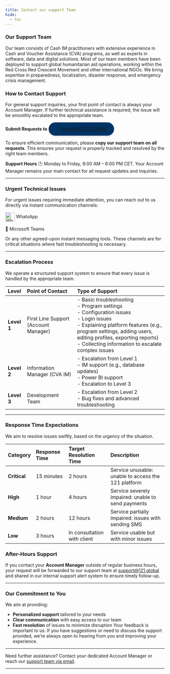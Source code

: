 ```yaml
---
title: Contact our support Team
hide:
  - toc
---
```


### Our Support Team

Our team consists of Cash IM practitioners with extensive experience in Cash and Voucher Assistance (CVA) programs, as well as experts in software, data and digital solutions. Most of our team members have been deployed to support global humanitarian aid operations, working within the Red Cross Red Crescent Movement and other international NGOs. We bring expertise in preparedness, localization, disaster response, and emergency crisis management.

### How to Contact Support

For general support inquiries, your first point of contact is always your Account Manager. If further technical assistance is required, the issue will be smoothly escalated to the appropriate team.

**Submit Requests to**
<a href="mailto:support@121.global" style="text-decoration: none;">
  <button style="background-color: #003366; color: #fff; padding: 12px 24px; border: none; border-radius: 25px; font-size: 16px; font-family: Arial, sans-serif; cursor: pointer; box-shadow: 0 4px 6px rgba(0, 0, 0, 0.1); transition: background-color 0.3s ease;">
    📧 support@121.global
  </button>
</a>

To ensure efficient communication, please **copy our support team on all requests**. This ensures your request is properly tracked and resolved by the right team members.


**Support Hours** 🕐 Monday to Friday, 8:00 AM – 6:00 PM CET.
Your Account Manager remains your main contact for all request updates and inquiries.
________________________________________

### Urgent Technical Issues

For urgent issues requiring immediate attention, you can reach out to us directly via instant communication channels:

<a href="https://wa.me/yourwhatsappnumber" style="text-decoration: none;">
  <img src="https://upload.wikimedia.org/wikipedia/commons/6/6b/WhatsApp.svg" alt="WhatsApp" style="width: 30px; height: 30px; vertical-align: middle;">
  WhatsApp
</a>

💬 Microsoft Teams


Or any other agreed-upon instant messaging tools.
These channels are for critical situations where fast troubleshooting is necessary.

________________________________________

### Escalation Process

We operate a structured support system to ensure that every issue is handled by the appropriate team.

| **Level** | **Point of Contact**       | **Type of Support** |
|:-----|:-----|:-----|
| **Level 1** | First Line Support (Account Manager) | - Basic troubleshooting<br>- Program settings<br>- Configuration issues<br>- Login issues<br>- Explaining platform features (e.g., program settings, adding users, editing profiles, exporting reports)<br>- Collecting information to escalate complex issues<br> |
| **Level 2** | Information Manager (CVA IM) | - Escalation from Level 1<br>- IM support (e.g., database updates)<br>- Power BI support<br>- Escalation to Level 3  |
| **Level 3** | Development Team | - Escalation from Level 2<br>- Bug fixes and advanced troubleshooting    |

________________________________________

### Response Time Expectations

We aim to resolve issues swiftly, based on the urgency of the situation.

| **Category** | **Response Time** | **Target Resolution Time** | **Description**                                                  |
|:--------------|:-------------------|:----------------------------|:------------------------------------------------------------------|
| **Critical** | 15 minutes         | 2 hours                    | Service unusable: unable to access the 121 platform               |
| **High**     | 1 hour             | 4 hours                    | Service severely impaired: unable to send payments                |
| **Medium**   | 2 hours            | 12 hours                   | Service partially impaired: issues with sending SMS               |
| **Low**      | 3 hours            | In consultation with client | Service usable but with minor issues      |


### After-Hours Support

If you contact your **Account Manager** outside of regular business hours, your request will be forwarded to our support team at [support@121.global](mailto:support@121.global) and shared in our internal support alert system to ensure timely follow-up.

________________________________________

### Our Commitment to You
We aim at providing:

- **Personalized support** tailored to your needs
- **Clear communication** with easy access to our team
- **Fast resolution** of issues to minimize disruption
Your feedback is important to us. If you have suggestions or need to discuss the support provided, we’re always open to hearing from you and improving your experience.

________________________________________
Need further assistance? Contact your dedicated Account Manager or reach our [support team via email](mailto:support@121.global).
________________________________________
